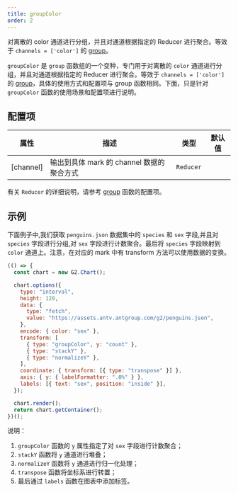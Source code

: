 ```yaml
---
title: groupColor
order: 2
---
```


对离散的 color 通道进行分组，并且对通道根据指定的 Reducer 进行聚合。等效于 `channels = ['color']` 的 [group](/manual/core/transform/group)。

`groupColor` 是 `group` 函数组的一个变种，专门用于对离散的 `color` 通道进行分组，并且对通道根据指定的 Reducer 进行聚合。等效于 `channels = ['color']` 的 [group](/manual/core/transform/group)，具体的使用方式和配置项与 group 函数相同。下面，只是针对 `groupColor` 函数的使用场景和配置项进行说明。


## 配置项

| 属性      | 描述                                      | 类型      | 默认值 |
| --------- | ----------------------------------------- | --------- | ------ |
| [channel] | 输出到具体 mark 的 channel 数据的聚合方式 | `Reducer` |        |

有关 `Reducer` 的详细说明，请参考 [group](/manual/core/transform/group) 函数的配置项。


## 示例

下面例子中,我们获取 `penguins.json` 数据集中的 `species` 和 `sex` 字段,并且对 `species` 字段进行分组,对 `sex` 字段进行计数聚合。最后将 `species` 字段映射到 `color` 通道上。注意，在对应的 mark 中有 transform 方法可以使用数据的变换。

``` js | ob
(() => { 
  const chart = new G2.Chart();

  chart.options({
    type: "interval",
    height: 120,
    data: {
      type: "fetch",
      value: "https://assets.antv.antgroup.com/g2/penguins.json",
    },
    encode: { color: "sex" },
    transform: [
      { type: "groupColor", y: "count" },
      { type: "stackY" },
      { type: "normalizeY" },
    ],
    coordinate: { transform: [{ type: "transpose" }] },
    axis: { y: { labelFormatter: ".0%" } },
    labels: [{ text: "sex", position: "inside" }],
  });

  chart.render();
  return chart.getContainer();
})();
```

说明：

1. `groupColor` 函数的 `y` 属性指定了对 `sex` 字段进行计数聚合；
2. `stackY` 函数将 `y` 通道进行堆叠；
3. `normalizeY` 函数将 `y` 通道进行归一化处理；
4. `transpose` 函数将坐标系进行转置；
5. 最后通过 `labels` 函数在图表中添加标签。
